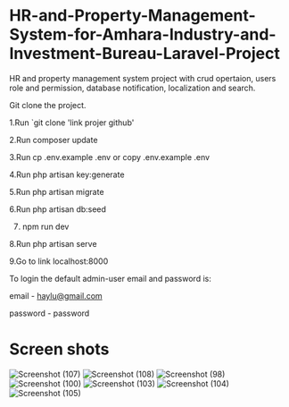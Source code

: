 # HR-and-Property-Management-System-for-Amhara-Industry-and-Investment-Bureau-Laravel-Project
HR and property management system project with crud opertaion, users role and permission, database notification, localization and search.

Git clone the project. 

1.Run `git clone 'link projer github'

2.Run composer update

3.Run cp .env.example .env or copy .env.example .env

4.Run php artisan key:generate

5.Run php artisan migrate

6.Run php artisan db:seed

7. npm run dev

8.Run php artisan serve

9.Go to link localhost:8000

To login the default admin-user email and password is:

email - haylu@gmail.com

password - password

# Screen shots
![Screenshot (107)](https://github.com/noya-prog/HR-and-Property-Management-System-for-Amhara-Industry-and-Investment-Bureau-Laravel-Project/assets/66878307/6a3ea92a-5194-498b-832f-bff5e2bc5815)
![Screenshot (108)](https://github.com/noya-prog/HR-and-Property-Management-System-for-Amhara-Industry-and-Investment-Bureau-Laravel-Project/assets/66878307/be95acd5-c0e6-4b58-a068-c0a0f295493b)
![Screenshot (98)](https://github.com/noya-prog/HR-and-Property-Management-System-for-Amhara-Industry-and-Investment-Bureau-Laravel-Project/assets/66878307/7edb3119-8eb6-4830-8598-36910194577f)
![Screenshot (100)](https://github.com/noya-prog/HR-and-Property-Management-System-for-Amhara-Industry-and-Investment-Bureau-Laravel-Project/assets/66878307/d0e1d8fd-ba43-4ff6-8939-22d7378cf86d)
![Screenshot (103)](https://github.com/noya-prog/HR-and-Property-Management-System-for-Amhara-Industry-and-Investment-Bureau-Laravel-Project/assets/66878307/788caf4c-39e8-495d-bd8b-9575e147ce19)
![Screenshot (104)](https://github.com/noya-prog/HR-and-Property-Management-System-for-Amhara-Industry-and-Investment-Bureau-Laravel-Project/assets/66878307/1affc664-76da-4b40-9be1-16c6499c1ebf)
![Screenshot (105)](https://github.com/noya-prog/HR-and-Property-Management-System-for-Amhara-Industry-and-Investment-Bureau-Laravel-Project/assets/66878307/54e59d4e-6bae-4436-9716-68fe07c51dc2)
